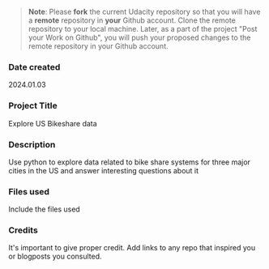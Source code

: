 >**Note**: Please **fork** the current Udacity repository so that you will have a **remote** repository in **your** Github account. Clone the remote repository to your local machine. Later, as a part of the project "Post your Work on Github", you will push your proposed changes to the remote repository in your Github account.

### Date created
2024.01.03

### Project Title
Explore US Bikeshare data

### Description
Use python to explore data related to bike share systems for three major cities in the US and answer interesting questions about it 
### Files used
Include the files used

### Credits
It's important to give proper credit. Add links to any repo that inspired you or blogposts you consulted.

